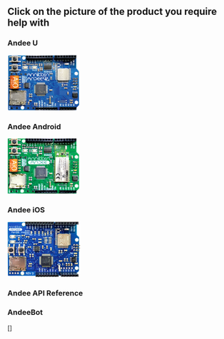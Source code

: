 ## Click on the picture of the product you require help with

### Andee U
![Go to Andee U Support Page](assets/gb-andee-u.png)

### Andee Android
![Go to Andee Android Support Page](assets/gb-andee-android.png)

### Andee iOS
![Go to Andee iOS Support Page](assets/gb-andee-ios.png)

### Andee API Reference

### AndeeBot
[]